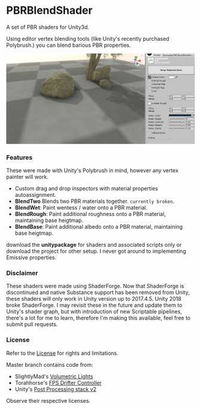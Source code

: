 # PBRBlendShader
A set of PBR shaders for Unity3d.

Using editor vertex blending tools (like Unity's recently purchased Polybrush.) you can blend barious PBR properties.

<img src='/Documentation/WET01.gif'/>

### Features

These were made with Unity's Polybrush in mind, however any vertex painter will work.

* Custom drag and drop inspectors with material properties autoassignment.
* **BlendTwo** Blends two PBR materials together. `currently broken`.
* **BlendWet**: Paint wentess / water onto a PBR material.
* **BlendRough**: Paint additional roughness onto a PBR material,  maintaining base heigtmap.
* **BlendBase**: Paint additional albedo onto a PBR material, maintaining base heigtmap.

download the **unitypackage** for shaders and associated scripts only or download the project for other setup.
I never got around to implementing Emissive properties.

### Disclaimer

These shaders were made using ShaderForge. Now that ShaderForge is discontinued and native Substance support has been removed from Unity, these shaders will only work in Unity version up to 2017.4.5. Unity 2018 broke ShaderForge. I may revisit these in the future and update them to Unity's shader graph, but with introduction of new Scriptable pipelines, there's a lot for me to learn, therefore I'm making this available, feel free to submit pull requests.

### License

Refer to the [License](LICENSE.md) for rights and limitations.

Master branch contains code from:

* SlightlyMad's [Volumetric Lights](https://github.com/SlightlyMad/VolumetricLights)
* Torahhorse's [FPS Drifter Controller](https://github.com/jackaperkins/first-person-drifter)
* Unity's [Post Processing stack v2](https://github.com/Unity-Technologies/PostProcessing/tree/v2)

Observe their respective licenses.